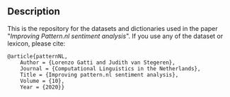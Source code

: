 ## Description
This is the repository for the datasets and dictionaries used in the paper "*Improving Pattern&#46;nl sentiment analysis*".
If you use any of the dataset or lexicon, please cite:

    @article{patternNL,
    	Author = {Lorenzo Gatti and Judith van Stegeren},
    	Journal = {Computational Linguistics in the Netherlands},
    	Title = {Improving pattern.nl sentiment analysis},
    	Volume = {10},
    	Year = {2020}}


